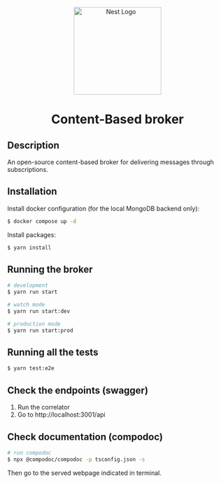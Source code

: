<p align="center">
  <a href="http://nestjs.com/" target="blank"><img src="https://nestjs.com/img/logo-small.svg" width="200" alt="Nest Logo" /></a>
</p>

[circleci-image]: https://img.shields.io/circleci/build/github/nestjs/nest/master?token=abc123def456
[circleci-url]: https://circleci.com/gh/nestjs/nest

  <h1 align="center">Content-Based broker</h1>

## Description

An open-source content-based broker for delivering messages through subscriptions.

## Installation

Install docker configuration (for the local MongoDB backend only):

```bash
$ docker compose up -d
```

Install packages:

```bash
$ yarn install
```

## Running the broker

```bash
# development
$ yarn run start

# watch mode
$ yarn run start:dev

# production mode
$ yarn run start:prod
```

## Running all the tests

```bash
$ yarn test:e2e
```

## Check the endpoints (swagger)

1. Run the correlator
2. Go to http://localhost:3001/api


## Check documentation (compodoc)
```bash
# run compodoc
$ npx @compodoc/compodoc -p tsconfig.json -s
```
Then go to the served webpage indicated in terminal.

